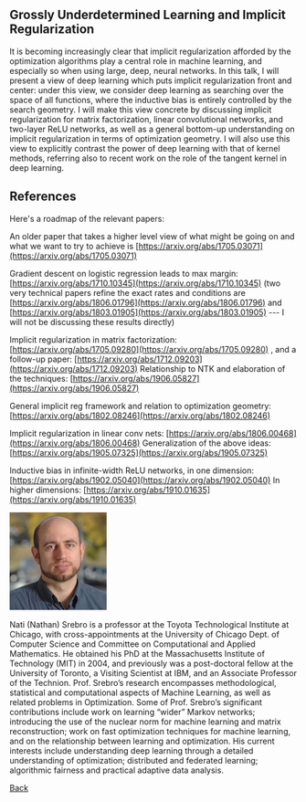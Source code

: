 ## Grossly Underdetermined Learning and Implicit Regularization

It is becoming increasingly clear that implicit regularization afforded by the optimization algorithms play a central role in machine learning, and especially so when using large, deep, neural networks. In this talk, I will present a view of deep learning which puts implicit regularization front and center: under this view, we consider deep learning as searching over the space of all functions, where the inductive bias is entirely controlled by the search geometry.  I will make this view concrete by discussing implicit regularization for matrix factorization,  linear convolutional networks, and two-layer ReLU networks, as well as a general bottom-up understanding on implicit regularization in terms of optimization geometry.  I will also use this view to explicitly contrast the power of deep learning with that of kernel methods, referring also to recent work on the role of the tangent kernel in deep learning.

## References

Here's a roadmap of the relevant papers:

An older paper that takes a higher level view of what might be going on and what we want to try to achieve is [https://arxiv.org/abs/1705.03071](https://arxiv.org/abs/1705.03071)

Gradient descent on logistic regression leads to max margin: [https://arxiv.org/abs/1710.10345](https://arxiv.org/abs/1710.10345)
(two very technical papers refine the exact rates and conditions are [https://arxiv.org/abs/1806.01796](https://arxiv.org/abs/1806.01796) and [https://arxiv.org/abs/1803.01905](https://arxiv.org/abs/1803.01905) --- I will not be discussing these results directly)

Implicit regularization in matrix factorization: [https://arxiv.org/abs/1705.09280](https://arxiv.org/abs/1705.09280) , and a follow-up paper: [https://arxiv.org/abs/1712.09203](https://arxiv.org/abs/1712.09203)
Relationship to NTK and elaboration of the techniques: [https://arxiv.org/abs/1906.05827](https://arxiv.org/abs/1906.05827)

General implicit reg framework and relation to optimization geometry: [https://arxiv.org/abs/1802.08246](https://arxiv.org/abs/1802.08246)

Implicit regularization in linear conv nets: [https://arxiv.org/abs/1806.00468](https://arxiv.org/abs/1806.00468)
Generalization of the above ideas: [https://arxiv.org/abs/1905.07325](https://arxiv.org/abs/1905.07325)

Inductive bias in infinite-width ReLU networks, in one dimension: [https://arxiv.org/abs/1902.05040](https://arxiv.org/abs/1902.05040)
In higher dimensions: [https://arxiv.org/abs/1910.01635](https://arxiv.org/abs/1910.01635)


![Nati Srebro](/assets/img/NatiSrebro.jpg)  

Nati (Nathan) Srebro is a professor at the Toyota Technological Institute at Chicago, with  cross-appointments at the University of Chicago Dept. of Computer Science and Committee on Computational and Applied Mathematics.  He obtained his PhD at the Massachusetts Institute of Technology (MIT) in 2004, and previously was a post-doctoral fellow at the University of Toronto, a Visiting Scientist at IBM, and an Associate Professor of the Technion.  Prof. Srebro’s research encompasses methodological, statistical and computational aspects of Machine Learning, as well as related problems in Optimization. Some of Prof. Srebro’s significant contributions include work on learning “wider” Markov networks; introducing the use of the nuclear norm for machine learning and matrix reconstruction; work on fast optimization techniques for machine learning, and on the relationship between learning and optimization.  His current interests include understanding deep learning through a detailed understanding of optimization; distributed and federated learning; algorithmic fairness and practical adaptive data analysis.

[Back](./)

